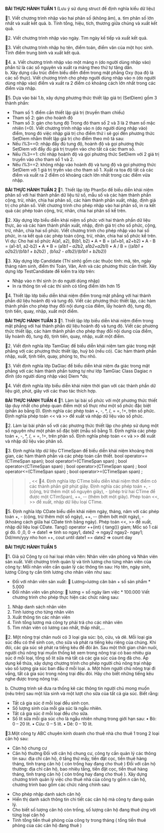 **BÀI THỰC HÀNH TUẦN 1**
(Lưu ý sử dụng struct để định nghĩa kiểu dữ liệu)

📌1.	Viết chương trình nhập vào hai phân số (không âm), 
a.	tìm phân số lớn nhất và xuất kết quả.
b.	Tính tổng, hiệu, tích, thương giữa chúng và xuất kết quả.

📌2.	Viết chương trình nhập vào ngày. Tìm ngày kế tiếp và xuất kết quả.

📌3.	Viết chương trình nhập họ tên, điểm toán, điểm văn của một học sinh. Tính điểm trung bình và xuất kết quả.

📌4.	
a.	Viết chương trình nhập vào một mảng n (do người dùng nhập vào) phần tử là các số nguyên và xuất ra mảng theo thứ tự tăng dần.		
b.	Xây dựng cấu trúc điểm biểu diễn điểm trong mặt phẳng Oxy (tọa độ là các số thực). Viết chương trình cho phép người dùng nhập vào n (do người dùng nhập vào) điểm và xuất ra 2 điểm có khoảng cách lớn nhất trong các điểm vừa nhập.

📌5.	  Dựa vào bài 1.b, xây dựng phương thức thiết lập giá trị (SetDiem) gồm 3 thành phần:
-	Tham số 1: điểm cần thiết lập giá trị (truyền tham chiếu)
-	Tham số 2: gán cho hoành độ
-	Tham số 3: gán cho tung độ
Trong đó tham số 2 và 3 là 2 tham số mặc nhiên (=0). Viết chương trình nhập vào n (do người dùng nhập vào) điểm, trong đó việc nhập giá trị cho điểm thứ i sẽ gọi đến phương thức SetDiem nhằm thiết lập giá trị cho điểm theo mô tả sau:
-	Nếu i%3==0: nhập đầy đủ tung độ, hoành độ và gọi phương thức SetDiem với đầy đủ giá trị truyền vào cho tất cả các tham số. 
-	Nếu i%3==1: chỉ nhập hoành độ và gọi phương thức SetDiem với 2 giá trị truyền vào cho tham số 1 và 2.
-	Nếu i%3==2: không nhập vào hoành độ và tung độ và gọi phương thức SetDiem với 1 giá trị tryền vào cho tham số 1.
Xuất ra tọa độ tất cả các điểm và xuất ra 2 điểm có khoảng cách lớn nhất trong các điểm vừa nhập.

**BÀI THỰC HÀNH TUẦN 2**
📌1.	Thiết lập lớp PhanSo để biểu diễn khái niệm phân số với hai thành phần dữ liệu tử số, mẫu số và các hàm thành phần cộng, trừ, nhân, chia hai phân số, các hàm thành phần xuất, nhập, định giá trị cho phân số. Viết chương trình cho phép nhập vào hai phân số, in ra kết quả các phép toán cộng, trừ, nhân, chia hai phân số kể trên.

📌2.	Xây dựng lớp biểu diễn khái niệm số phức với hai thành phần dữ liệu thực, ảo và các hàm thành phần xuất, nhập, định giá trị cho số phức, cộng, trừ, nhân, chia hai số phức. Viết chương trình cho phép nhập vào hai số phức, in ra kết quả các phép toán cộng, trừ, nhân, chia hai số phức kể trên.
Ví dụ: Cho hai số phức A(a1, a2), B(b1, b2)
•	A + B = (a1+b1, a2+b2)
•	A - B = (a1-b1, a2-b2)
•	A * B = (a1*b1 – a2*b2, a1*b2+a2*b1)
•	A / B =  ((a1*b1 + a2*b2)/(b1*b1 + b2*b2) , (b1*a2 - a1*b2)/(b1*b1 + b2*b2))

📌3.	Xây dựng lớp Candidate (Thí sinh) gồm các thuộc tính: mã, tên, ngày tháng năm sinh, điểm thi Toán, Văn, Anh và các phương thức cần thiết.
Xây dựng lớp TestCandidate để kiểm tra lớp trên:
-	Nhập vào n thí sinh (n do người dùng nhập)
-	In ra thông tin về các thí sinh có tổng điểm lớn hơn 15

📌4.	Thiết lập lớp biểu diễn khái niệm điểm trong mặt phẳng với hai thành phần dữ liệu hoành độ và tung độ. Viết các phương thức thiết lập, các hàm thành phần cho phép thay đổi nội dung của điểm, lấy hoành độ, tung độ, tịnh tiến, quay, nhập, xuất một điểm.

**BÀI THỰC HÀNH TUẦN 3**
📌1.	Thiết lập lớp biểu diễn khái niệm điểm trong mặt phẳng với hai thành phần dữ liệu hoành độ và tung độ. Viết các phương thức thiết lập, các hàm thành phần cho phép thay đổi nội dung của điểm, lấy hoành độ, tung độ, tịnh tiến, quay, nhập, xuất một điểm.

📌2.	Viết định nghĩa lớp TamGiac để biểu diễn khái niệm tam giác trong mặt phẳng với các phương thức thiết lập, huỷ bỏ (nếu có). Các hàm thành phần nhập, xuất, tịnh tiến, quay, phóng to, thu nhỏ.

📌3.	Viết định nghĩa lớp DaGiac để biểu diễn khái niệm đa giác trong mặt phẳng với các hàm thành phần tương tự như lớp TamGiac
Class Dagiac
n đỉnh (do người dùng nhập vào)
Diem *ds;

📌4.	Viết định nghĩa lớp biểu diễn khái niệm thời gian với các thành phần dữ liệu giờ, phút, giây với các thao tác thích hợp.

**BÀI THỰC HÀNH TUẦN 4**
📌1.	Làm lại bài số phức với một phương thức thiết lập duy nhất cho phép quan điểm một số thực như một số phức đặc biệt (phần ảo bằng 0). Định nghĩa các phép toán +, -, *, /, = =, !=, trên số phức. Định nghĩa phép toán << và >> để xuất và nhập dữ liệu vào số phức.

📌2.	Làm lại bài phân số với các phương thức thiết lập cho phép sử dụng một số nguyên như một phân số đặc biệt (mẫu số bằng 1). Định nghĩa các phép toán +, -, *, /, = =, !=, trên phân số. Định nghĩa phép toán << và >> để xuất và nhập dữ liệu vào phân số.

📌3.	Định nghĩa lớp dữ liệu CTimeSpan để biểu diễn khái niệm khoảng thời gian, các hàm thành phần và các phép toán cần thiết. 
bool operator==(CTimeSpan span);
bool operator!=(CTimeSpan span) ;
bool operator<(CTimeSpan span) ;
bool operator>(CTimeSpan span) ;
bool operator<=(CTimeSpan span) ;
bool operator>=(CTimeSpan span) ;
 >>, <<
📌4.	Định nghĩa lớp CTime biểu diễn khái niệm thời điểm có các thành phần giờ phút giây. Định nghĩa các phép toán +, - (cộng, trừ thêm một số nguyên giây), - (phép trừ hai CTime để được một CTimSpan), ++, -- (thêm bớt một giây). Phép toán <<, >> để xuất, nhập dữ liệu loại CTime. 

📌5.	Định nghĩa lớp CDate biểu diễn khái niệm ngày, tháng, năm với các phép toán +, - (cộng, trừ thêm một số ngày), ++, -- (thêm bớt một ngày), - (khoảng cách giữa hai CDate tính bằng ngày). Phép toán <<, >> để xuất, nhập dữ liệu loại CDate. 
Tang() operator ++(int) { tang()} giam;
Mốc só 1 cái gì đó. 0 ,0, 0 -> date1 => tinh so ngay1, date2 -> ngay2 ngay2- ngay1;
Dd/mm/yyy nho hon ++, cout until date1 == date2  => count day

**BÀI THỰC HÀNH TUẦN 5**

📌1.	Giả sử Công ty có hai loại nhân viên: Nhân viên văn phòng và Nhân viên sản xuất. Viết chương trình quản lý và tính lương cho từng nhân viên của công ty:
Mỗi nhân viên cần quản lý các thông tin sau: Họ tên, ngày sinh, lương
Công ty cần tính lương cho nhân viên như sau:
-	Đối với nhân viên sản xuất: 
	Lương=lương căn bản + số sản phẩm * 5.000
-	Đối nhân viên văn phòng: 
	lương = số ngày làm việc * 100.000
Viết chương trình cho phép thực hiện các chức năng sau:
1.	Nhập danh sách nhân viên
2.	Tính lương cho từng nhân viên
3.	Xuất thông tin các nhân viên
4.	Tính tổng lương mà công ty phải trả cho các nhân viên
5.	Tìm nhân viên có lương cao nhất, thấp nhất,…

📌2.	Một nông trại chăn nuôi có 3 loại gia súc: bò, cừu, và dê. Mỗi loại gia súc đều có thể sinh con, cho sữa và phát ra tiếng kêu riêng của chúng. Khi đói, các gia súc sẽ phát ra tiếng kêu để đòi ăn. Sau một thời gian chăn nuôi, người chủ nông trại muốn thống kê xem trong nông trại có bao nhiêu gia súc ở mỗi loại, tổng số lit sữa mà tất cả các gia súc của ông đã cho. 
Áp dụng kế thừa, xây dựng chương trình cho phép người chủ nông trại nhập vào số lượng gia súc ban đầu ở mỗi loại.
a. Một hôm người chủ nông trại đi vắng, tất cả gia súc trong nông trại đều đói. Hãy cho biết những tiếng kêu nghe được trong nông trại.

b. Chương trình sẽ đưa ra thống kê các thông tin người chủ mong muốn (nêu trên) sau một lứa sinh và một lượt cho sữa của tất cả gia súc. Biết rằng:
-    Tất cả gia súc ở mỗi loại đều sinh con.
-    Số lượng sinh của mỗi gia súc là ngẫu nhiên.
-    Tất cả gia súc ở mỗi loại đều cho sữa.
-    Số lit sữa mỗi gia súc cho là ngẫu nhiên nhưng trong giới hạn sau:
•   Bò: 0 – 20 lít.
•   Cừu: 0 – 5 lít.
•   Dê: 0 – 10 lít.

📌3.Một công ty ABC chuyên kinh doanh cho thuê nhà cho thuê 1 trong 2 loại căn hộ sau:
- 	Căn hộ chung cư
- 	Căn hộ thường
Đối với căn hộ chung cư, công ty cần quản lý các thông tin sau: địa chỉ căn hộ, ở tầng thứ mấy, tiền đặt cọc, tiền thuê hàng tháng, tình trạng căn hộ ( còn trống hay đang cho thuê ) 
Đối với căn hộ thường: địa chỉ căn hộ, bao nhiêu tầng, tiền đặt cọc, tiền thuê hàng tháng, tình trạng căn hộ ( còn trống hay đang cho thuê ).
Xây dựng chương trình quản lý việc cho thuê nhà của công ty gồm n căn hộ, chương trình bao gồm các chức năng chính sau:
+ Cho phép nhập danh sách căn hộ 
+ Hiển thị danh sách thông tin chi tiết các căn hộ mà công ty đang quản lý.
+ Cho biết số lượng căn hộ còn trống, số lượng căn hộ đang thuê ứng với từng loại căn hộ 
+ Tính tổng tiền thuê phòng của công ty trong tháng ( tổng tiền thuê phòng của các căn hộ đang thuê )

